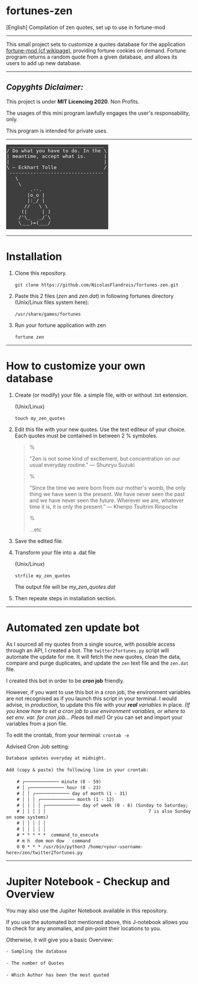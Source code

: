 # fortunes-zen
[English] Compilation of zen quotes, set up to use in fortune-mod

************************

This small project sets to customize a quotes database for the application [fortune-mod (cf wikipage)](https://en.wikipedia.org/wiki/Fortune_%28Unix%29), providing fortune cookies on demand.
Fortune program returns a random quote from a given database, and allows its users to add up new database.

-------------------------
## ***Copyghts Diclaimer:***
This project is under **MIT Licencing 2020**. Non Profits.

The usages of this mini program lawfully engages the user's responsability, only.

This program is intended for private uses.

----------------------------

![](.zen_tux.png)

----------------------------
# Installation

1. Clone this repository.

    `git clone https://github.com/NicolasFlandrois/fortunes-zen.git`

2. Paste this 2 files (*zen* and *zen.dat*) in following fortunes directory (Unix/Linux files system here):

    `/usr/share/games/fortunes`

3. Run your fortune application with zen

    `fortune zen`

-------------------------------------
# How to customize your own database

1. Create (or modify) your file. a simple file, with or without .txt extension.

    (Unix/Linux)

    `touch my_zen_quotes`

2. Edit this file with your new quotes. Use the text editeur of your choice. Each quotes must be contained in between 2 % symboles.

    >
    >%
    >
    >"Zen is not some kind of excitement, but concentration on our usual everyday routine."
    > — Shunryu Suzuki
    >
    >%
    >
    >"Since the time we were born from our mother's womb, the only thing we have seen is the present. We have never seen the past and we have never seen the future. Wherever we are, whatever time it is, it is only the present."
    > — Khenpo Tsultrim Rinpoche
    >
    >%
    >
    >...etc

3. Save the edited file.

4. Transform your file into a .dat file

    (Unix/Linux)

    `strfile my_zen_quotes`

    The output file will be *my_zen_quotes.dat*

5. Then repeate steps in installation section.

-------------------------------------
# Automated zen update bot

As I sourced all my quotes from a single source, with possible access through an API, I created a bot.
The `twitter2fortunes.py` script will automate the update for me.
It will fetch the new quotes, clean the data, compare and purge duplicates, and update the `zen` text file and the `zen.dat` file.

I created this bot in order to be ***cron* job** friendly.

However, if you want to use this bot in a cron job, the environment variables are not recognised as if you launch this script in your terminal. I would advise, in *production*, to update this file with your ***real** variables* in place. *(If you know how to set a cron job to use environment variables, or where to set env. var. for cron job... Pleas tell me!)* Or you can set and import your variables from a json file.

To edit the crontab, from your terminal: `crontab -e`

Advised Cron Job setting:

    Database updates everyday at midnight.

    Add (copy & paste) the following line in your crontab:

        # ┌───────────── minute (0 - 59)
        # │ ┌───────────── hour (0 - 23)
        # │ │ ┌───────────── day of month (1 - 31)
        # │ │ │ ┌───────────── month (1 - 12)
        # │ │ │ │ ┌───────────── day of week (0 - 6) (Sunday to Saturday;
        # │ │ │ │ │                                       7 is also Sunday on some systems)
        # │ │ │ │ │
        # │ │ │ │ │
        # * * * * *  command_to_execute
        # m h  dom mon dow   command
        0 0 * * * /usr/bin/python3 /home/<your-username-here>/zen/twitter2fortunes.py

-------------------------------------
# Jupiter Notebook - Checkup and Overview

You may also use the Jupiter Notebook available in this repository.

If you use the automated bot mentioned above, this J-notebook allows you to check for any anomalies, and pin-point their locations to you.

Otherwise, it will give you a basic Overview:

    - Sampling the database

    - The number of Quotes

    - Which Author has been the most quoted
